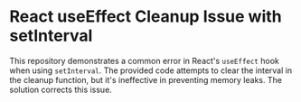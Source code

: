 # React useEffect Cleanup Issue with setInterval

This repository demonstrates a common error in React's `useEffect` hook when using `setInterval`. The provided code attempts to clear the interval in the cleanup function, but it's ineffective in preventing memory leaks.  The solution corrects this issue.